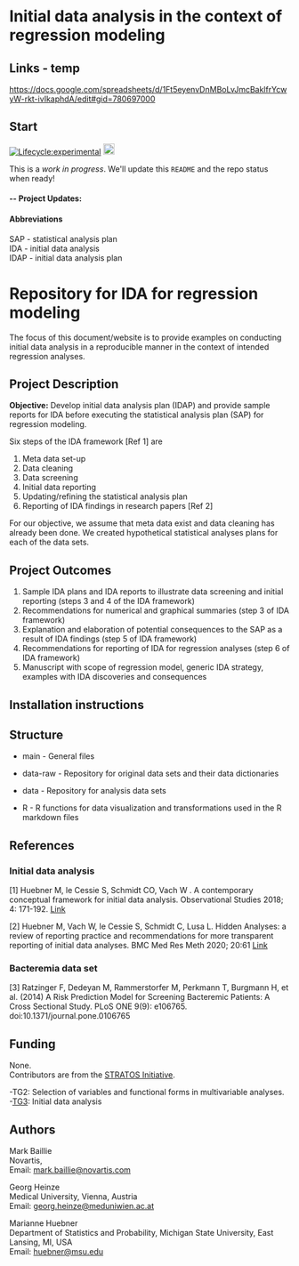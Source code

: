 # Initial data analysis in the context of regression modeling

## Links - temp

https://docs.google.com/spreadsheets/d/1Ft5eyenvDnMBoLvJmcBaklfrYcwyW-rkt-ivIkaphdA/edit#gid=780697000

## Start

<!-- badges: start -->
[![Lifecycle:experimental](https://img.shields.io/badge/lifecycle-maturing-green.svg)](https://www.tidyverse.org/lifecycle/#maturing)
<a alt = "Project Status: WIP – Initial development is in progress, but there has not yet been a stable, usable release suitable for the public." href="http://www.repostatus.org/#wip"><img src="http://www.repostatus.org/badges/latest/wip.svg" height = 20 /></a>
<!-- badges: end -->

This is a *work in progress*. We'll update this `README` and the repo status when ready! 

#### -- Project Updates: 

#### Abbreviations
SAP - statistical analysis plan </br>
IDA - initial data analysis </br>
IDAP - initial data analysis plan 


# Repository for IDA for regression modeling 
The focus of this document/website is to provide examples on conducting initial data analysis in a reproducible manner in the context of intended regression analyses.


## Project Description

**Objective:**  Develop initial data analysis plan (IDAP) and provide sample reports for IDA before executing the statistical analysis plan (SAP) for regression modeling.

Six steps of the IDA framework [Ref 1] are

1. Meta data set-up
2. Data cleaning
3. Data screening
4. Initial data reporting
5. Updating/refining the statistical analysis plan
6. Reporting of IDA findings in research papers [Ref 2]

For our objective, we assume that meta data exist and data cleaning has already been done. We created hypothetical statistical analyses plans for each of the data sets. 
 
## Project Outcomes
 
1. Sample IDA plans and IDA reports to illustrate data screening and initial reporting (steps 3 and 4 of the IDA framework)
2. Recommendations for numerical and graphical summaries (step 3 of IDA framework) 
2. Explanation and elaboration of potential consequences to the SAP as a result of IDA findings (step 5 of IDA framework)
3. Recommendations for reporting of IDA for regression analyses (step 6 of IDA framework)
4. Manuscript with scope of regression model, generic IDA strategy, examples with IDA discoveries and consequences
 
## Installation instructions



## Structure  


* main - General files

* data-raw - Repository for original data sets and their data dictionaries 

* data - Repository for analysis data sets

* R - R functions for data visualization and transformations used in the R markdown files


## References

### Initial data analysis
[1] Huebner M, le Cessie S, Schmidt CO, Vach W . A contemporary conceptual framework for initial data analysis. Observational Studies 2018; 4: 171-192. [Link](https://obsstudies.org/contemporary-conceptual-framework-initial-data-analysis/)

[2] Huebner M, Vach W, le Cessie S, Schmidt C, Lusa L. Hidden Analyses: a review of reporting practice and recommendations for more transparent reporting of initial data analyses. BMC Med Res Meth 2020; 20:61 [Link](https://bmcmedresmethodol.biomedcentral.com/track/pdf/10.1186/s12874-020-00942-y)

### Bacteremia data set
[3] Ratzinger F, Dedeyan M, Rammerstorfer M, Perkmann T, Burgmann H, et al. (2014) A Risk Prediction Model for Screening Bacteremic Patients: A Cross Sectional Study. PLoS ONE 9(9): e106765. doi:10.1371/journal.pone.0106765

## Funding

None. </br>
Contributors are from the [STRATOS Initiative](https://stratos-initiative.org).

-TG2: Selection of variables and functional forms in multivariable analyses.</br>
-[TG3](https://www.stratosida.org): Initial data analysis

## Authors

Mark Baillie </br>
Novartis, </br>
Email: mark.baillie@novartis.com

Georg Heinze </br>
Medical University, Vienna, Austria</br>
Email: georg.heinze@meduniwien.ac.at

Marianne Huebner </br>
Department of Statistics and Probability, Michigan State University, East Lansing, MI, USA</br>
Email: huebner@msu.edu



